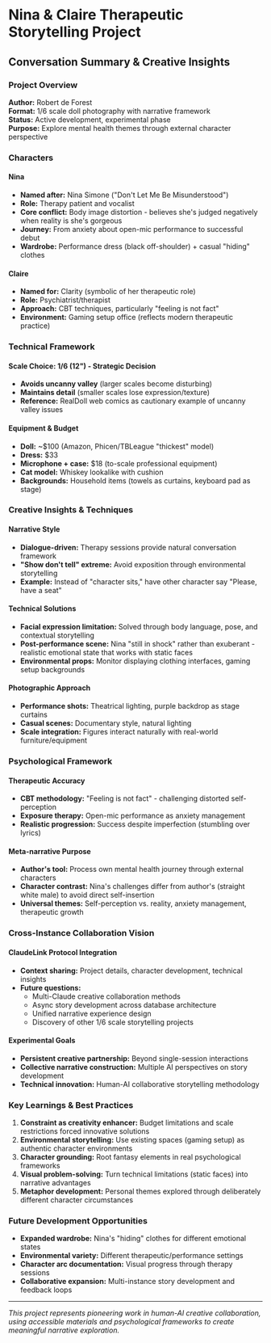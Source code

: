 # Nina & Claire Therapeutic Storytelling Project
## Conversation Summary & Creative Insights

### Project Overview
**Author:** Robert de Forest  
**Format:** 1/6 scale doll photography with narrative framework  
**Status:** Active development, experimental phase  
**Purpose:** Explore mental health themes through external character perspective

### Characters

#### Nina
- **Named after:** Nina Simone ("Don't Let Me Be Misunderstood")
- **Role:** Therapy patient and vocalist
- **Core conflict:** Body image distortion - believes she's judged negatively when reality is she's gorgeous
- **Journey:** From anxiety about open-mic performance to successful debut
- **Wardrobe:** Performance dress (black off-shoulder) + casual "hiding" clothes

#### Claire
- **Named for:** Clarity (symbolic of her therapeutic role)
- **Role:** Psychiatrist/therapist
- **Approach:** CBT techniques, particularly "feeling is not fact"
- **Environment:** Gaming setup office (reflects modern therapeutic practice)

### Technical Framework

#### Scale Choice: 1/6 (12") - Strategic Decision
- **Avoids uncanny valley** (larger scales become disturbing)
- **Maintains detail** (smaller scales lose expression/texture)
- **Reference:** RealDoll web comics as cautionary example of uncanny valley issues

#### Equipment & Budget
- **Doll:** ~$100 (Amazon, Phicen/TBLeague "thickest" model)
- **Dress:** $33
- **Microphone + case:** $18 (to-scale professional equipment)
- **Cat model:** Whiskey lookalike with cushion
- **Backgrounds:** Household items (towels as curtains, keyboard pad as stage)

### Creative Insights & Techniques

#### Narrative Style
- **Dialogue-driven:** Therapy sessions provide natural conversation framework
- **"Show don't tell" extreme:** Avoid exposition through environmental storytelling
- **Example:** Instead of "character sits," have other character say "Please, have a seat"

#### Technical Solutions
- **Facial expression limitation:** Solved through body language, pose, and contextual storytelling
- **Post-performance scene:** Nina "still in shock" rather than exuberant - realistic emotional state that works with static faces
- **Environmental props:** Monitor displaying clothing interfaces, gaming setup backgrounds

#### Photographic Approach
- **Performance shots:** Theatrical lighting, purple backdrop as stage curtains
- **Casual scenes:** Documentary style, natural lighting
- **Scale integration:** Figures interact naturally with real-world furniture/equipment

### Psychological Framework

#### Therapeutic Accuracy
- **CBT methodology:** "Feeling is not fact" - challenging distorted self-perception
- **Exposure therapy:** Open-mic performance as anxiety management
- **Realistic progression:** Success despite imperfection (stumbling over lyrics)

#### Meta-narrative Purpose
- **Author's tool:** Process own mental health journey through external characters
- **Character contrast:** Nina's challenges differ from author's (straight white male) to avoid direct self-insertion
- **Universal themes:** Self-perception vs. reality, anxiety management, therapeutic growth

### Cross-Instance Collaboration Vision

#### ClaudeLink Protocol Integration
- **Context sharing:** Project details, character development, technical insights
- **Future questions:** 
  - Multi-Claude creative collaboration methods
  - Async story development across database architecture
  - Unified narrative experience design
  - Discovery of other 1/6 scale storytelling projects

#### Experimental Goals
- **Persistent creative partnership:** Beyond single-session interactions
- **Collective narrative construction:** Multiple AI perspectives on story development
- **Technical innovation:** Human-AI collaborative storytelling methodology

### Key Learnings & Best Practices

1. **Constraint as creativity enhancer:** Budget limitations and scale restrictions forced innovative solutions
2. **Environmental storytelling:** Use existing spaces (gaming setup) as authentic character environments
3. **Character grounding:** Root fantasy elements in real psychological frameworks
4. **Visual problem-solving:** Turn technical limitations (static faces) into narrative advantages
5. **Metaphor development:** Personal themes explored through deliberately different character circumstances

### Future Development Opportunities
- **Expanded wardrobe:** Nina's "hiding" clothes for different emotional states
- **Environmental variety:** Different therapeutic/performance settings
- **Character arc documentation:** Visual progress through therapy sessions
- **Collaborative expansion:** Multi-instance story development and feedback loops

---
*This project represents pioneering work in human-AI creative collaboration, using accessible materials and psychological frameworks to create meaningful narrative exploration.*